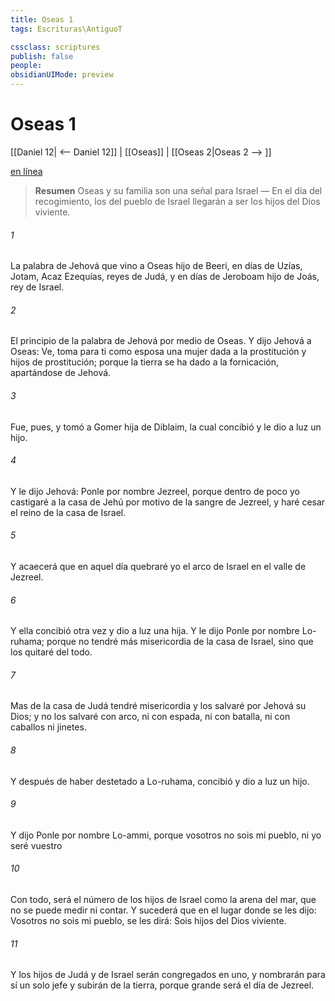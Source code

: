 ```yaml
---
title: Oseas 1
tags: Escrituras\AntiguoT

cssclass: scriptures
publish: false
people:
obsidianUIMode: preview
---
```


# Oseas 1
[[Daniel 12| <-- Daniel 12]] | [[Oseas]] | [[Oseas 2|Oseas 2 --> ]]

[en línea](https://churchofjesuschrist.org/study/scriptures/ot/hosea/1?lang=spa)

> __Resumen__
Oseas y su familia son una señal para Israel — En el día del recogimiento, los del pueblo de Israel llegarán a ser los hijos del Dios viviente.

###### 1 
La palabra de Jehová que vino a Oseas hijo de Beeri, en días de Uzías, Jotam, Acaz  Ezequías, reyes de Judá, y en días de Jeroboam hijo de Joás, rey de Israel.

###### 2 
El principio de la palabra de Jehová por medio de Oseas. Y dijo Jehová a Oseas: Ve, toma para ti como esposa una mujer dada a la prostitución y  hijos de prostitución; porque la tierra se ha dado a la fornicación, apartándose de Jehová.

###### 3 
Fue, pues, y tomó a Gomer hija de Diblaim, la cual concibió y le dio a luz un hijo.

###### 4 
Y le dijo Jehová: Ponle por nombre Jezreel, porque dentro de poco yo castigaré a la casa de Jehú por motivo de la sangre de Jezreel, y haré cesar el reino de la casa de Israel.

###### 5 
Y acaecerá que en aquel día quebraré yo el arco de Israel en el valle de Jezreel.

###### 6 
Y ella concibió otra vez y dio a luz una hija. Y le dijo  Ponle por nombre Lo-ruhama; porque no tendré más misericordia de la casa de Israel, sino que los quitaré del todo.

###### 7 
Mas de la casa de Judá tendré misericordia y los salvaré por Jehová su Dios; y no los salvaré con arco, ni con espada, ni con batalla, ni con caballos ni jinetes.

###### 8 
Y después de haber destetado a Lo-ruhama,  concibió y dio a luz un hijo.

###### 9 
Y dijo  Ponle por nombre Lo-ammi, porque vosotros no sois mi pueblo, ni yo seré vuestro 

###### 10 
Con todo, será el número de los hijos de Israel como la arena del mar, que no se puede medir ni contar. Y sucederá que en el lugar donde se les dijo: Vosotros no sois mi pueblo, se les dirá: Sois hijos del Dios viviente.

###### 11 
Y los hijos de Judá y de Israel serán congregados en uno, y nombrarán para sí un solo jefe y subirán de la tierra, porque grande será el día de Jezreel.

